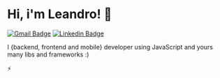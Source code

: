 # Hi, i'm Leandro! 👋

[![Gmail Badge](https://img.shields.io/badge/-Gmail-c14438?style=flat&logo=Gmail&logoColor=white&link=mailto:leandrorevolve@gmail.com)](mailto:leandrorevolve@gmail.com)
[![Linkedin Badge](https://img.shields.io/badge/-LinkedIn-blue?style=flat&logo=Linkedin&logoColor=white&link=https://www.linkedin.com/in/leandro-damasceno/)](https://www.linkedin.com/in/leandro-damasceno//)

I {backend, frontend and mobile} developer using JavaScript and yours many libs and frameworks :)

⚡
